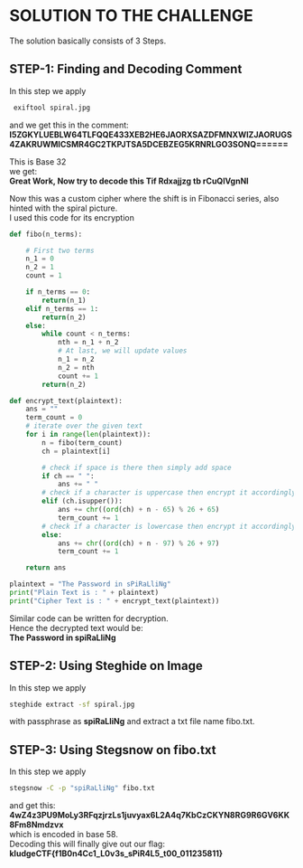 
# SOLUTION TO THE CHALLENGE

The solution basically consists of 3 Steps.

## STEP-1: Finding and Decoding Comment
In this step we apply
```bash
 exiftool spiral.jpg
```
and we get this in the comment:   **I5ZGKYLUEBLW64TLFQQE433XEB2HE6JAORXSAZDFMNXWIZJAORUGS4ZAKRUWMICSMR4GC2TKPJTSA5DCEBZEG5KRNRLGO3SONQ======**

This is Base 32  
we get:   
**Great Work, Now try to decode this Tif Rdxajjzg tb rCuQlVgnNl**

Now this was a custom cipher where the shift is in Fibonacci series, also hinted with the spiral picture.  
I used this code for its encryption
```python
def fibo(n_terms):

    # First two terms
    n_1 = 0
    n_2 = 1
    count = 1

    if n_terms == 0:
        return(n_1)
    elif n_terms == 1:
        return(n_2)
    else:
        while count < n_terms:
            nth = n_1 + n_2
            # At last, we will update values
            n_1 = n_2
            n_2 = nth
            count += 1
        return(n_2)

def encrypt_text(plaintext):
    ans = ""
    term_count = 0
    # iterate over the given text
    for i in range(len(plaintext)):
        n = fibo(term_count)
        ch = plaintext[i]

        # check if space is there then simply add space
        if ch == " ":
            ans += " "
        # check if a character is uppercase then encrypt it accordingly
        elif (ch.isupper()):
            ans += chr((ord(ch) + n - 65) % 26 + 65)
            term_count += 1
        # check if a character is lowercase then encrypt it accordingly
        else:
            ans += chr((ord(ch) + n - 97) % 26 + 97)
            term_count += 1

    return ans

plaintext = "The Password in sPiRaLliNg"
print("Plain Text is : " + plaintext)
print("Cipher Text is : " + encrypt_text(plaintext))
```
Similar code can be written for decryption.  
Hence the decrypted text would be:  
**The Password in spiRaLliNg**

## STEP-2: Using Steghide on Image
In this step we apply
```bash
steghide extract -sf spiral.jpg
```
with passphrase as **spiRaLliNg** and extract a txt file name fibo.txt.

## STEP-3: Using Stegsnow on fibo.txt
In this step we apply
```bash
stegsnow -C -p "spiRaLliNg" fibo.txt
```
and get this:  
**4wZ4z3PU9MoLy3RFqzjrzLs1juvyax6L2A4q7KbCzCKYN8RG9R6GV6KK8Fm8Nmdzvx**  
which is encoded in base 58.  
Decoding this will finally give out our flag:  
**kludgeCTF{f1B0n4Cc1_L0v3s_sPiR4L5_t00_011235811}**





